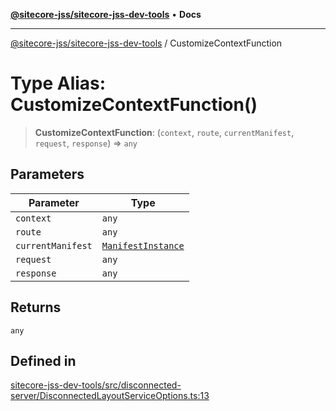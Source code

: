 [**@sitecore-jss/sitecore-jss-dev-tools**](../README.md) • **Docs**

***

[@sitecore-jss/sitecore-jss-dev-tools](../README.md) / CustomizeContextFunction

# Type Alias: CustomizeContextFunction()

> **CustomizeContextFunction**: (`context`, `route`, `currentManifest`, `request`, `response`) => `any`

## Parameters

| Parameter | Type |
| ------ | ------ |
| `context` | `any` |
| `route` | `any` |
| `currentManifest` | [`ManifestInstance`](../interfaces/ManifestInstance.md) |
| `request` | `any` |
| `response` | `any` |

## Returns

`any`

## Defined in

[sitecore-jss-dev-tools/src/disconnected-server/DisconnectedLayoutServiceOptions.ts:13](https://github.com/Sitecore/jss/blob/85fd9b813b01a71614ef7fb536485926ec8242cf/packages/sitecore-jss-dev-tools/src/disconnected-server/DisconnectedLayoutServiceOptions.ts#L13)
